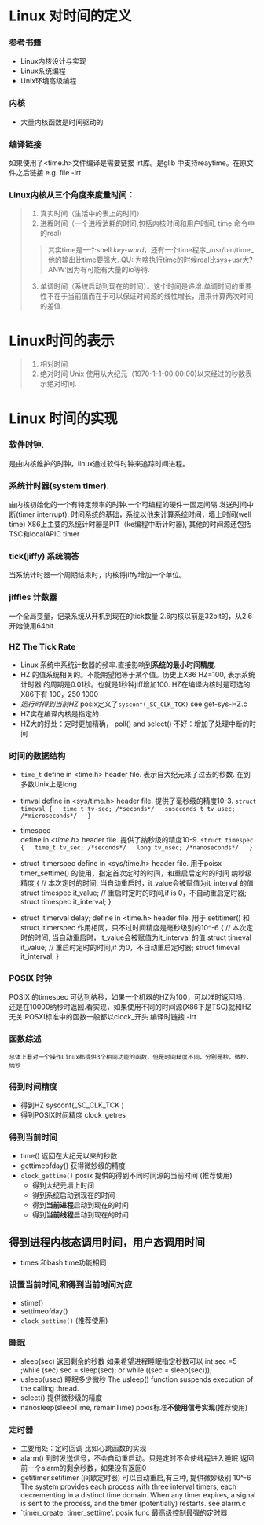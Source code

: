 # Linux 对时间的定义

### 参考书籍
+   Linux内核设计与实现
+   Linux系统编程
+   Unix环境高级编程

### 内核
+   大量内核函数是时间驱动的

### 编译链接
如果使用了<time.h>文件编译是需要链接 lrt库。是glib
中支持reaytime。在原文件之后链接 e.g. file -lrt


### Linux内核从三个角度来度量时间：
> 1. 真实时间（生活中的表上的时间）
> 2. 进程时间（一个进程消耗的时间,包括内核时间和用户时间, time 命令中的real) 
>> 其实time是一个shell _key-word_，还有一个time程序_/usr/bin/time_ 他的输出比time要强大.
>> QU: 为啥执行time的时候real比sys+usr大?  ANW:因为有可能有大量的io等待.  
> 3. 单调时间（系统启动到现在的时间）。这个时间是递增.单调时间的重要
  性不在于当前值而在于可以保证时间源的线性增长，用来计算两次时间的差值.

# Linux时间的表示
> 1. 相对时间
> 2. 绝对时间
  Unix 使用从大纪元（1970-1-1-00:00:00)以来经过的秒数表示绝对时间.

# Linux 时间的实现
### 软件时钟.
是由内核维护的时钟，linux通过软件时钟来追踪时间进程。  

### 系统计时器(system timer).
由内核初始化的一个有特定频率的时钟.一个可编程的硬件一固定间隔
发送时间中断(timer interrupt).
时间系统的基础，系统以他来计算系统时间，墙上时间(well time)
X86上主要的系统计时器是PIT（ke编程中断计时器),
其他的时间源还包括TSC和localAPIC timer

### tick(jiffy) 系统滴答
当系统计时器一个周期结束时，内核将jiffy增加一个单位。

### jiffies 计数器
一个全局变量，记录系统从开机到现在的tick数量.2.6内核以前是32bit的，从2.6开始使用64bit.

### HZ The Tick Rate
+  Linux 系统中系统计数器的频率.直接影响到**系统的最小时间精度**.
+  HZ 的值系统相关的。不能期望他等于某个值。历史上X86 HZ=100, 表示系统计时器
的周期是0.01秒。也就是1秒钟jiff增加100. HZ在编译内核时是可选的X86下有 100，250 1000
+   _运行时得到当前HZ_ posix定义了`sysconf(_SC_CLK_TCK)` see get-sys-HZ.c
+   HZ实在编译内核是指定的.
+   HZ大的好处：定时更加精确， poll() and select()
    不好：增加了处理中断的时间

### 时间的数据结构
+   `time_t`
    define in <time.h> header file.
    表示自大纪元来了过去的秒数. 在到多数Unix上是long

+   timval 
define in <sys/time.h> header file.
提供了毫秒级的精度10-3. 
      `struct timeval {  
        time_t tv-sec; /*seconds*/  
        suseconds_t tv_usec; /*microseconds*/  
      }`  

+   timespec     
    define in _<time.h>_ header file.
    提供了纳秒级的精度10-9. 
        `struct timespec {  
          time_t tv_sec; /*seconds*/  
          long tv_nsec; /*nanoseconds*/  
        }`  
 
+ struct itimerspec
    define in <sys/time.h> header file.
    用于poisx timer_settime() 的使用，指定首次定时的时间，和重启后定时的时间 纳秒级精度
    {
        // 本次定时的时间, 当自动重启时，it_value会被赋值为it_interval 的值
        struct timespec it_value; 
        // 重启时定时的时间,if is 0，不自动重启定时器; 
        struct timespec it_interval;
    }
    
+ struct itimerval delay;
    define in <time.h> header file.
    用于 setitimer() 和 struct itimerspec 作用相同，只不过时间精度是毫秒级别的10^-6
    {
        // 本次定时的时间, 当自动重启时，it_value会被赋值为it_interval 的值
        struct timeval it_value; 
        // 重启时定时的时间,if 为0，不自动重启定时器; 
        struct timeval it_interval;
    }

### POSIX 时钟
POSIX 的timespec 可达到纳秒，如果一个机器的HZ为100，可以准时返回吗，
    还是在10000纳秒时返回.看实现，如果使用不同的时间源(X86下是TSC)就和HZ无关
    POSXI标准中的函数一般都以clock_开头 编译时链接 -lrt


### 函数综述
    总体上看对一个操作Linux都提供3个相同功能的函数，但是时间精度不同，分别是秒，微秒，纳秒

### 得到时间精度
+   得到HZ
    sysconf(_SC_CLK_TCK )
+   得到POSIX时间精度
    clock_getres

### 得到当前时间
+   time() 返回在大纪元以来的秒数
+   gettimeofday() 获得微妙级的精度
+   `clock_gettime()` posix 提供的得到不同时间源的当前时间 (推荐使用)
    +   得到大纪元墙上时间
    +   得到系统启动到现在的时间
    +   得到**当前进程**启动到现在的时间  
    +   得到**当前线程**启动到现在的时间  

## 得到进程内核态调用时间，用户态调用时间
+   times 和bash time功能相同

### 设置当前时间,和得到当前时间对应
+   stime()
+   settimeofday()
+   `clock_settime()` (推荐使用)

### 睡眠
+   sleep(sec) 返回剩余的秒数
        如果希望进程睡眠指定秒数可以 int sec =5 ;while (sec) sec = sleep(sec);
        or while ((sec = sleep(sec)));
+   usleep(usec) 睡眠多少微秒
        The usleep() function suspends execution of the calling thread.
+   select() 提供微秒级的精度
+   nanosleep(sleepTime, remainTime) poxis标准**不使用信号实现**(推荐使用)

### 定时器 
+   主要用处：定时回调 比如心跳函数的实现
+   alarm() 到时发送信号，不会自动重启动。只是定时不会使线程进入睡眠
        返回前一个alarm的剩余秒数，如果没有返回0
+   getitimer,setitimer (间歇定时器) 可以自动重启,有三种, 提供微妙级别 10^-6
       The  system  provides  each  process  with  three interval timers, each
       decrementing in a distinct time domain.	When any timer expires, a signal is sent to the process, and the timer (potentially) restarts.
see alarm.c
+   `timer_create, timer_settime'. posix func 最高级控制最强的定时器
